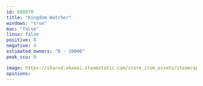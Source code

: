 ```yaml
---
id: 680970
title: "Kingdom Watcher"
windows: "true"
mac: "false"
linux: false
positive: 8
negative: 4
estimated_owners: "0 - 20000"
peak_ccu: 0

image: https://shared.akamai.steamstatic.com/store_item_assets/steam/apps/680970/header.jpg?t=1527501783
opinions:
---
```

